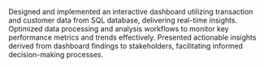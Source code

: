 Designed and implemented an interactive dashboard utilizing transaction and customer data from SQL database, delivering real-time insights.
Optimized data processing and analysis workflows to monitor key performance metrics and trends effectively.
Presented actionable insights derived from dashboard findings to stakeholders, facilitating informed decision-making processes.
